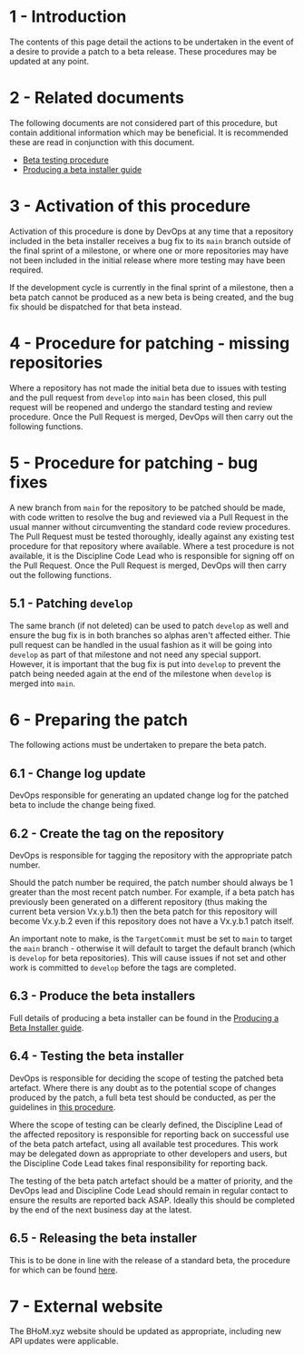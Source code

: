 # 1 - Introduction

The contents of this page detail the actions to be undertaken in the event of a desire to provide a patch to a beta release. These procedures may be updated at any point.

# 2 - Related documents

The following documents are not considered part of this procedure, but contain additional information which may be beneficial. It is recommended these are read in conjunction with this document.

 - [Beta testing procedure](Beta-testing-procedure)
 - [Producing a beta installer guide](Producing-a-beta-installer)

# 3 - Activation of this procedure

Activation of this procedure is done by DevOps at any time that a repository included in the beta installer receives a bug fix to its `main` branch outside of the final sprint of a milestone, or where one or more repositories may have not been included in the initial release where more testing may have been required.

If the development cycle is currently in the final sprint of a milestone, then a beta patch cannot be produced as a new beta is being created, and the bug fix should be dispatched for that beta instead.

# 4 - Procedure for patching - missing repositories

Where a repository has not made the initial beta due to issues with testing and the pull request from `develop` into `main` has been closed, this pull request will be reopened and undergo the standard testing and review procedure. Once the Pull Request is merged, DevOps will then carry out the following functions.

# 5 - Procedure for patching - bug fixes

A new branch from `main` for the repository to be patched should be made, with code written to resolve the bug and reviewed via a Pull Request in the usual manner without circumventing the standard code review procedures. The Pull Request must be tested thoroughly, ideally against any existing test procedure for that repository where available. Where a test procedure is not available, it is the Discipline Code Lead who is responsible for signing off on the Pull Request. Once the Pull Request is merged, DevOps will then carry out the following functions.

## 5.1 - Patching `develop`

The same branch (if not deleted) can be used to patch `develop` as well and ensure the bug fix is in both branches so alphas aren't affected either. Thie pull request can be handled in the usual fashion as it will be going into `develop` as part of that milestone and not need any special support. However, it is important that the bug fix is put into `develop` to prevent the patch being needed again at the end of the milestone when `develop` is merged into `main`.

# 6 - Preparing the patch

The following actions must be undertaken to prepare the beta patch.

## 6.1 - Change log update

DevOps responsible for generating an updated change log for the patched beta to include the change being fixed.

## 6.2 - Create the tag on the repository

DevOps is responsible for tagging the repository with the appropriate patch number.

Should the patch number be required, the patch number should always be 1 greater than the most recent patch number. For example, if a beta patch has previously been generated on a different repository (thus making the current beta version Vx.y.b.1) then the beta patch for this repository will become Vx.y.b.2 even if this repository does not have a Vx.y.b.1 patch itself.

An important note to make, is the `TargetCommit` must be set to `main` to target the `main` branch - otherwise it will default to target the default branch (which is `develop` for beta repositories). This will cause issues if not set and other work is committed to `develop` before the tags are completed.

## 6.3 - Produce the beta installers

Full details of producing a beta installer can be found in the [Producing a Beta Installer guide](Producing-a-beta-installer).

## 6.4 - Testing the beta installer

DevOps is responsible for deciding the scope of testing the patched beta artefact. Where there is any doubt as to the potential scope of changes produced by the patch, a full beta test should be conducted, as per the guidelines in [this procedure](End-of-Milestone-procedure#release-beta-installer-for-testing).

Where the scope of testing can be clearly defined, the Discipline Lead of the affected repository is responsible for reporting back on successful use of the beta patch artefact, using all available test procedures. This work may be delegated down as appropriate to other developers and users, but the Discipline Code Lead takes final responsibility for reporting back.

The testing of the beta patch artefact should be a matter of priority, and the DevOps lead and Discipline Code Lead should remain in regular contact to ensure the results are reported back ASAP. Ideally this should be completed by the end of the next business day at the latest.

## 6.5 - Releasing the beta installer

This is to be done in line with the release of a standard beta, the procedure for which can be found [here](End-of-Milestone-procedure#release-beta-installer-publicly).

# 7 - External website

The BHoM.xyz website should be updated as appropriate, including new API updates were applicable.